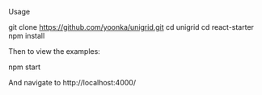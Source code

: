 Usage

git clone https://github.com/yoonka/unigrid.git
cd unigrid
cd react-starter
npm install

Then to view the examples:

npm start

And navigate to http://localhost:4000/